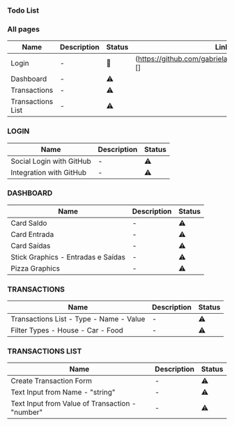 ### Todo List
### All pages
| Name | Description | Status | Link |
| ---- | ----------- | ------ | ---- | 
| Login | - |  💭  | (https://github.com/gabrielarroyoc/blockbank/pull/1)[] |
| Dashboard | - | ⚠ |           
| Transactions | - | ⚠ |        
| Transactions List| - | ⚠ |       

### LOGIN 
| Name | Description | Status |
| ---- | ----------- | ------ |
| Social Login with GitHub | - | ⚠ |
| Integration with GitHub | - |  ⚠  |

### DASHBOARD 
| Name | Description | Status |
| ---- | ----------- | ------ |
| Card Saldo | - | ⚠ |
| Card Entrada | - | ⚠ |
| Card Saídas | - | ⚠ |
| Stick Graphics - Entradas e Saídas | - |  ⚠  |
| Pizza Graphics | - |  ⚠  | 

### TRANSACTIONS
| Name | Description | Status |
| ---- | ----------- | ------ |
| Transactions List - Type - Name - Value | - | ⚠ |
| Filter Types - House - Car - Food | - |  ⚠  |

### TRANSACTIONS LIST
| Name | Description | Status |
| ---- | ----------- | ------ |
| Create Transaction Form | - | ⚠ |
| Text Input from Name - "string" | - |  ⚠  |
| Text Input from Value of Transaction - "number" | - |  ⚠  |
